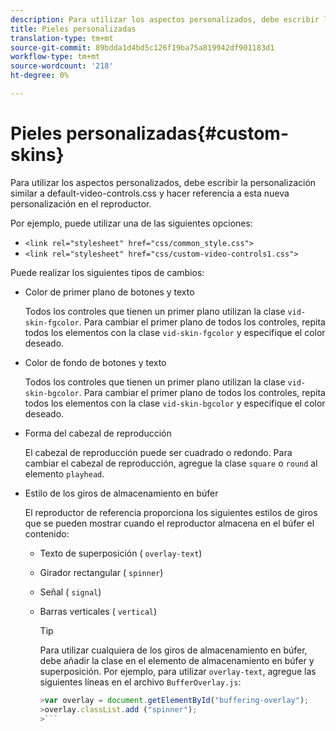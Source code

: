 ```yaml
---
description: Para utilizar los aspectos personalizados, debe escribir la personalización similar a default-video-controls.css y hacer referencia a esta nueva personalización en el reproductor.
title: Pieles personalizadas
translation-type: tm+mt
source-git-commit: 89bdda1d4bd5c126f19ba75a819942df901183d1
workflow-type: tm+mt
source-wordcount: '218'
ht-degree: 0%

---
```



# Pieles personalizadas{#custom-skins}

Para utilizar los aspectos personalizados, debe escribir la personalización similar a default-video-controls.css y hacer referencia a esta nueva personalización en el reproductor.

Por ejemplo, puede utilizar una de las siguientes opciones:

* `<link rel="stylesheet" href="css/common_style.css">`
* `<link rel="stylesheet" href="css/custom-video-controls1.css">`

Puede realizar los siguientes tipos de cambios:

* Color de primer plano de botones y texto

   Todos los controles que tienen un primer plano utilizan la clase `vid-skin-fgcolor`. Para cambiar el primer plano de todos los controles, repita todos los elementos con la clase `vid-skin-fgcolor` y especifique el color deseado.
* Color de fondo de botones y texto

   Todos los controles que tienen un primer plano utilizan la clase `vid-skin-bgcolor`. Para cambiar el primer plano de todos los controles, repita todos los elementos con la clase `vid-skin-bgcolor` y especifique el color deseado.
* Forma del cabezal de reproducción

   El cabezal de reproducción puede ser cuadrado o redondo. Para cambiar el cabezal de reproducción, agregue la clase `square` o `round` al elemento `playhead`.
* Estilo de los giros de almacenamiento en búfer

   El reproductor de referencia proporciona los siguientes estilos de giros que se pueden mostrar cuando el reproductor almacena en el búfer el contenido:

   * Texto de superposición ( `overlay-text`)
   * Girador rectangular ( `spinner`)
   * Señal ( `signal`)
   * Barras verticales ( `vertical`)

      >[!TIP]
      >
      >Para utilizar cualquiera de los giros de almacenamiento en búfer, debe añadir la clase en el elemento de almacenamiento en búfer y superposición. Por ejemplo, para utilizar `overlay-text`, agregue las siguientes líneas en el archivo `BufferOverlay.js`:
      >
      >
      ```js
      >var overlay = document.getElementById("buffering-overlay"); 
      >overlay.classList.add ("spinner");
      >```

